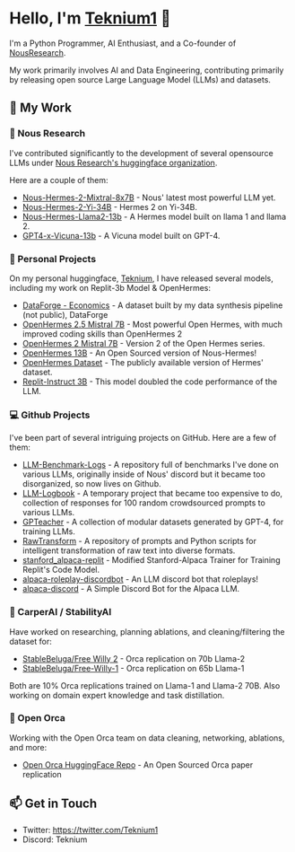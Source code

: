 # Hello, I'm [Teknium1](https://github.com/teknium1) 👋

I'm a Python Programmer, AI Enthusiast, and a Co-founder of [NousResearch](https://nousresearch.com/). 

My work primarily involves AI and Data Engineering, contributing primarily by releasing open source Large Language Model (LLMs) and datasets.

## 🚀 My Work 

### 💼 Nous Research 

I've contributed significantly to the development of several opensource LLMs under [Nous Research's huggingface organization](https://huggingface.co/NousResearch). 

Here are a couple of them: 
- [Nous-Hermes-2-Mixtral-8x7B](https://huggingface.co/NousResearch/Nous-Hermes-2-Mixtral-8x7B-DPO) - Nous' latest most powerful LLM yet.
- [Nous-Hermes-2-Yi-34B](https://huggingface.co/NousResearch/Nous-Hermes-2-Yi-34B) - Hermes 2 on Yi-34B.
- [Nous-Hermes-Llama2-13b](https://huggingface.co/NousResearch/Nous-Hermes-Llama2-13b) - A Hermes model built on llama 1 and llama 2.
- [GPT4-x-Vicuna-13b](https://huggingface.co/NousResearch/gpt4-x-vicuna-13b) - A Vicuna model built on GPT-4.

### 🚀 Personal Projects 

On my personal huggingface, [Teknium](https://huggingface.co/teknium), I have released several models, including my work on Replit-3b Model & OpenHermes:

- [DataForge - Economics](https://huggingface.co/datasets/teknium/dataforge-economics) - A dataset built by my data synthesis pipeline (not public), DataForge
- [OpenHermes 2.5 Mistral 7B](https://huggingface.co/teknium/OpenHermes-2.5-Mistral-7B) - Most powerful Open Hermes, with much improved coding skills than OpenHermes 2
- [OpenHermes 2 Mistral 7B](https://huggingface.co/teknium/OpenHermes-2-Mistral-7B) - Version 2 of the Open Hermes series.
- [OpenHermes 13B](https://huggingface.co/teknium/OpenHermes-13B) - An Open Sourced version of Nous-Hermes!
- [OpenHermes Dataset](https://huggingface.co/datasets/teknium/openhermes) - The publicly available version of Hermes' dataset.
- [Replit-Instruct 3B](https://huggingface.co/teknium/Replit-v1-CodeInstruct-3B) - This model doubled the code performance of the LLM.

### 💻 Github Projects 

I've been part of several intriguing projects on GitHub. Here are a few of them:

- [LLM-Benchmark-Logs](https://github.com/teknium1/LLM-Benchmark-Logs) - A repository full of benchmarks I've done on various LLMs, originally inside of Nous' discord but it became too disorganized, so now lives on Github.
- [LLM-Logbook](https://github.com/teknium1/LLM-Logbook) - A temporary project that became too expensive to do, collection of responses for 100 random crowdsourced prompts to various LLMs.
- [GPTeacher](https://github.com/teknium1/GPTeacher-Public) - A collection of modular datasets generated by GPT-4, for training LLMs.
- [RawTransform](https://github.com/teknium1/RawTransform) - A repository of prompts and Python scripts for intelligent transformation of raw text into diverse formats.
- [stanford_alpaca-replit](https://github.com/teknium1/stanford_alpaca-replit) - Modified Stanford-Alpaca Trainer for Training Replit's Code Model.
- [alpaca-roleplay-discordbot](https://github.com/teknium1/alpaca-roleplay-discordbot) - An LLM discord bot that roleplays!
- [alpaca-discord](https://github.com/teknium1/alpaca-discord) - A Simple Discord Bot for the Alpaca LLM.

### 💼 CarperAI / StabilityAI
Have worked on researching, planning ablations, and cleaning/filtering the dataset for:

- [StableBeluga/Free Willy 2](https://huggingface.co/stabilityai/FreeWilly2) - Orca replication on 70b Llama-2
- [StableBeluga/Free-Willy-1](https://huggingface.co/stabilityai/FreeWilly1-Delta-SafeTensor) - Orca replication on 65b Llama-1

Both are 10% Orca replications trained on Llama-1 and Llama-2 70B. Also working on domain expert knowledge and task distillation.

### 💼 Open Orca
Working with the Open Orca team on data cleaning, networking, ablations, and more:

- [Open Orca HuggingFace Repo](https://huggingface.co/Open-Orca) - An Open Sourced Orca paper replication

## 📫 Get in Touch 

- Twitter: https://twitter.com/Teknium1
- Discord: Teknium

